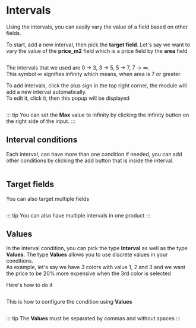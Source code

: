 # Intervals

Using the intervals, you can easily vary the value of a field based on other fields.

To start, add a new interval, then pick the **target field**.
Let's say we want to vary the value of the **price_m2** field which is a price field by the **area** field

<img srcset="/images/intervals.jpg 2x">

The intervals that we used are 0 → 3, 3 → 5, 5 → 7, 7 → ∞.  
This symbol ∞ signifies infinity which means, when area is 7 or greater.

To add intervals, click the plus sign in the top right corner, the module will add a new interval automatically.  
To edit it, click it, then this popup will be displayed

<img srcset="/images/intervals-popup.jpg 2x" class="border">

::: tip
You can set the **Max** value to infinity by clicking the infinity button on the right side of the input. 
:::

## Interval conditions

Each interval, can have more than one condition if needed,
you can add other conditions by clicking the add button that is inside the interval. 

<img srcset="/images/interval-new_condition.jpg 2x" class="padding border">

## Target fields
You can also target multiple fields

<img srcset="/images/interval-target.jpg 2x" class="padding border">

::: tip
You can also have multiple intervals in one product
:::

## Values
In the interval condition, you can pick the type **Interval** as well as the type **Values**.
The type **Values** allows you to use discrete values in your conditions.  
As example, let's say we have 3 colors with value 1, 2 and 3 and we want the price to be 20% more expensive
when the 3rd color is selected

Here's how to do it

<img srcset="/images/interval-values.jpg 2x" class="padding border">

This is how to configure the condition using **Values**

<img srcset="/images/interval-values-popup.jpg 2x" class="border">

::: tip
The **Values** must be separated by commas and without spaces
:::
